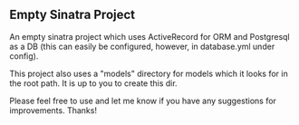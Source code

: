 ## Empty Sinatra Project
An empty sinatra project which uses ActiveRecord for ORM and Postgresql as a DB (this can easily be configured, however, in database.yml under config).

This project also uses a "models" directory for models which it looks for in the root path. It is up to you to create this dir.

Please feel free to use and let me know if you have any suggestions for improvements. Thanks!

